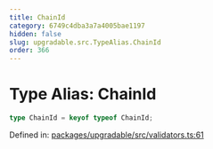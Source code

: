 ```yaml
---
title: ChainId
category: 6749c4dba3a7a4005bae1197
hidden: false
slug: upgradable.src.TypeAlias.ChainId
order: 366
---
```


# Type Alias: ChainId

```ts
type ChainId = keyof typeof ChainId;
```

Defined in: [packages/upgradable/src/validators.ts:61](https://github.com/zkcloudworker/minatokens-lib/blob/main/packages/upgradable/src/validators.ts#L61)
